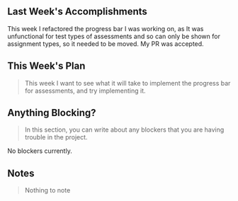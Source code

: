 ## Last Week's Accomplishments

This week I refactored the progress bar I was working on, as It was unfunctional for test types of assessments and so can only be shown for assignment types, so it needed to be moved. My PR was accepted.

## This Week's Plan

>This week I want to see what it will take to implement the progress bar for assessments, and try implementing it.

## Anything Blocking?

> In this section, you can write about any blockers that you are having trouble in the project.

No blockers currently.

## Notes

> Nothing to note